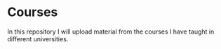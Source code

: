# Courses
In this repository I will upload material from the courses I have taught in different universities.
